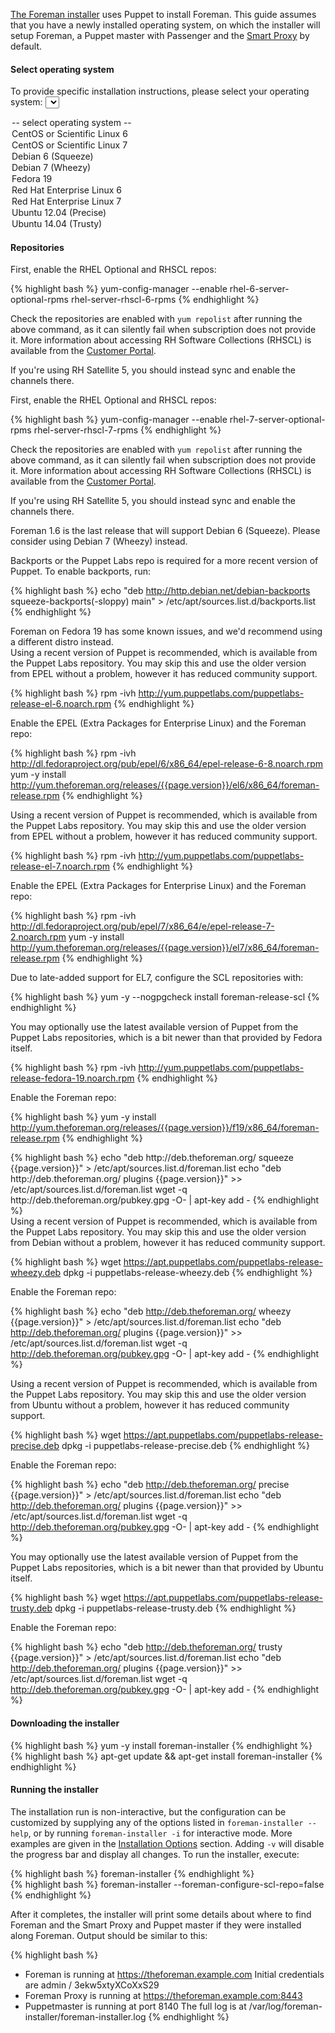 [The Foreman installer](/manuals/{{page.version}}/index.html#3.2ForemanInstaller) uses Puppet to install Foreman. This guide assumes that you have a newly installed operating system, on which the installer will setup Foreman, a Puppet master with Passenger and the [Smart Proxy](/manuals/{{page.version}}/index.html#4.3SmartProxies) by default.

#### Select operating system

<script type="text/javascript">
function update_quickstart_os(select) {
  var os = select.value;
  $(".quickstart_os").hide();
  if (os) {
    $(".quickstart_os_"+os).show();
  }
}
</script>

To provide specific installation instructions, please select your operating system:
<select onChange="update_quickstart_os(this);">
  <option>-- select operating system --</option>
  <option value="el6">CentOS or Scientific Linux 6</option>
  <option value="el7">CentOS or Scientific Linux 7</option>
  <option value="debian6">Debian 6 (Squeeze)</option>
  <option value="debian7">Debian 7 (Wheezy)</option>
  <option value="fedora19">Fedora 19</option>
  <option value="rhel6">Red Hat Enterprise Linux 6</option>
  <option value="rhel7">Red Hat Enterprise Linux 7</option>
  <option value="ubuntu1204">Ubuntu 12.04 (Precise)</option>
  <option value="ubuntu1404">Ubuntu 14.04 (Trusty)</option>
</select>

#### Repositories

<div class="quickstart_os quickstart_os_rhel6">
First, enable the RHEL Optional and RHSCL repos:

{% highlight bash %}
yum-config-manager --enable rhel-6-server-optional-rpms rhel-server-rhscl-6-rpms
{% endhighlight %}

Check the repositories are enabled with <code>yum repolist</code> after running the above command, as it can silently fail when subscription does not provide it.
More information about accessing RH Software Collections (RHSCL) is available from the <a href="https://access.redhat.com/solutions/472793">Customer Portal</a>.

If you're using RH Satellite 5, you should instead sync and enable the channels there.
</div>

<div class="quickstart_os quickstart_os_rhel7">
First, enable the RHEL Optional and RHSCL repos:

{% highlight bash %}
yum-config-manager --enable rhel-7-server-optional-rpms rhel-server-rhscl-7-rpms
{% endhighlight %}

Check the repositories are enabled with <code>yum repolist</code> after running the above command, as it can silently fail when subscription does not provide it.
More information about accessing RH Software Collections (RHSCL) is available from the <a href="https://access.redhat.com/solutions/472793">Customer Portal</a>.

If you're using RH Satellite 5, you should instead sync and enable the channels there.
</div>

<div class="quickstart_os quickstart_os_debian6">
<div class="alert alert-info">
  Foreman 1.6 is the last release that will support Debian 6 (Squeeze).  Please consider using Debian 7 (Wheezy) instead.
</div>

Backports or the Puppet Labs repo is required for a more recent version of Puppet.  To enable backports, run:

{% highlight bash %}
echo "deb http://http.debian.net/debian-backports squeeze-backports(-sloppy) main" > /etc/apt/sources.list.d/backports.list
{% endhighlight %}
</div>

<div class="quickstart_os quickstart_os_fedora19 alert alert-info">
Foreman on Fedora 19 has some known issues, and we'd recommend using a different distro instead.
</div>

<div class="quickstart_os quickstart_os_rhel6 quickstart_os_el6">
Using a recent version of Puppet is recommended, which is available from the Puppet Labs repository.
You may skip this and use the older version from EPEL without a problem, however it has reduced community support.

{% highlight bash %}
rpm -ivh http://yum.puppetlabs.com/puppetlabs-release-el-6.noarch.rpm
{% endhighlight %}

Enable the EPEL (Extra Packages for Enterprise Linux) and the Foreman repo:

{% highlight bash %}
rpm -ivh http://dl.fedoraproject.org/pub/epel/6/x86_64/epel-release-6-8.noarch.rpm
yum -y install http://yum.theforeman.org/releases/{{page.version}}/el6/x86_64/foreman-release.rpm
{% endhighlight %}
</div>

<div class="quickstart_os quickstart_os_rhel7 quickstart_os_el7">
Using a recent version of Puppet is recommended, which is available from the Puppet Labs repository.
You may skip this and use the older version from EPEL without a problem, however it has reduced community support.

{% highlight bash %}
rpm -ivh http://yum.puppetlabs.com/puppetlabs-release-el-7.noarch.rpm
{% endhighlight %}

Enable the EPEL (Extra Packages for Enterprise Linux) and the Foreman repo:

{% highlight bash %}
rpm -ivh http://dl.fedoraproject.org/pub/epel/7/x86_64/e/epel-release-7-2.noarch.rpm
yum -y install http://yum.theforeman.org/releases/{{page.version}}/el7/x86_64/foreman-release.rpm
{% endhighlight %}
</div>

<div class="quickstart_os quickstart_os_el7">
Due to late-added support for EL7, configure the SCL repositories with:

{% highlight bash %}
yum -y --nogpgcheck install foreman-release-scl
{% endhighlight %}
</div>

<div class="quickstart_os quickstart_os_fedora19">
You may optionally use the latest available version of Puppet from the Puppet Labs repositories, which is
a bit newer than that provided by Fedora itself.

{% highlight bash %}
rpm -ivh http://yum.puppetlabs.com/puppetlabs-release-fedora-19.noarch.rpm
{% endhighlight %}

Enable the Foreman repo:

{% highlight bash %}
yum -y install http://yum.theforeman.org/releases/{{page.version}}/f19/x86_64/foreman-release.rpm
{% endhighlight %}
</div>

<div class="quickstart_os quickstart_os_debian6">
{% highlight bash %}
echo "deb http://deb.theforeman.org/ squeeze {{page.version}}" > /etc/apt/sources.list.d/foreman.list
echo "deb http://deb.theforeman.org/ plugins {{page.version}}" >> /etc/apt/sources.list.d/foreman.list
wget -q http://deb.theforeman.org/pubkey.gpg -O- | apt-key add -
{% endhighlight %}
</div>

<div class="quickstart_os quickstart_os_debian7">
Using a recent version of Puppet is recommended, which is available from the Puppet Labs repository.
You may skip this and use the older version from Debian without a problem, however it has reduced community support.

{% highlight bash %}
wget https://apt.puppetlabs.com/puppetlabs-release-wheezy.deb
dpkg -i puppetlabs-release-wheezy.deb
{% endhighlight %}

Enable the Foreman repo:

{% highlight bash %}
echo "deb http://deb.theforeman.org/ wheezy {{page.version}}" > /etc/apt/sources.list.d/foreman.list
echo "deb http://deb.theforeman.org/ plugins {{page.version}}" >> /etc/apt/sources.list.d/foreman.list
wget -q http://deb.theforeman.org/pubkey.gpg -O- | apt-key add -
{% endhighlight %}
</div>

<div class="quickstart_os quickstart_os_ubuntu1204">
Using a recent version of Puppet is recommended, which is available from the Puppet Labs repository.
You may skip this and use the older version from Ubuntu without a problem, however it has reduced community support.

{% highlight bash %}
wget https://apt.puppetlabs.com/puppetlabs-release-precise.deb
dpkg -i puppetlabs-release-precise.deb
{% endhighlight %}

Enable the Foreman repo:

{% highlight bash %}
echo "deb http://deb.theforeman.org/ precise {{page.version}}" > /etc/apt/sources.list.d/foreman.list
echo "deb http://deb.theforeman.org/ plugins {{page.version}}" >> /etc/apt/sources.list.d/foreman.list
wget -q http://deb.theforeman.org/pubkey.gpg -O- | apt-key add -
{% endhighlight %}
</div>

<div class="quickstart_os quickstart_os_ubuntu1404">
You may optionally use the latest available version of Puppet from the Puppet Labs repositories, which is
a bit newer than that provided by Ubuntu itself.

{% highlight bash %}
wget https://apt.puppetlabs.com/puppetlabs-release-trusty.deb
dpkg -i puppetlabs-release-trusty.deb
{% endhighlight %}

Enable the Foreman repo:

{% highlight bash %}
echo "deb http://deb.theforeman.org/ trusty {{page.version}}" > /etc/apt/sources.list.d/foreman.list
echo "deb http://deb.theforeman.org/ plugins {{page.version}}" >> /etc/apt/sources.list.d/foreman.list
wget -q http://deb.theforeman.org/pubkey.gpg -O- | apt-key add -
{% endhighlight %}
</div>

#### Downloading the installer

<div class="quickstart_os quickstart_os_rhel6 quickstart_os_el6 quickstart_os_rhel7 quickstart_os_el7 quickstart_os_fedora19">
{% highlight bash %}
yum -y install foreman-installer
{% endhighlight %}
</div>

<div class="quickstart_os quickstart_os_debian6 quickstart_os_debian7 quickstart_os_ubuntu1204 quickstart_os_ubuntu1404">
{% highlight bash %}
apt-get update && apt-get install foreman-installer
{% endhighlight %}
</div>

#### Running the installer

The installation run is non-interactive, but the configuration can be customized by supplying any of the options listed in `foreman-installer --help`, or by running `foreman-installer -i` for interactive mode.  More examples are given in the [Installation Options](/manuals/{{page.version}}/index.html#3.2.2InstallerOptions) section.  Adding `-v` will disable the progress bar and display all changes.  To run the installer, execute:

<div class="quickstart_os quickstart_os_el6 quickstart_os_rhel6 quickstart_os_rhel7 quickstart_os_debian6 quickstart_os_debian7 quickstart_os_ubuntu1204 quickstart_os_ubuntu1404">
{% highlight bash %}
foreman-installer
{% endhighlight %}
</div>

<div class="quickstart_os quickstart_os_el7">
{% highlight bash %}
foreman-installer --foreman-configure-scl-repo=false
{% endhighlight %}
</div>

After it completes, the installer will print some details about where to find Foreman and the Smart Proxy and Puppet master if they were installed along Foreman. Output should be similar to this:

{% highlight bash %}
  * Foreman is running at https://theforeman.example.com
      Initial credentials are admin / 3ekw5xtyXCoXxS29
  * Foreman Proxy is running at https://theforeman.example.com:8443
  * Puppetmaster is running at port 8140
  The full log is at /var/log/foreman-installer/foreman-installer.log
{% endhighlight %}
